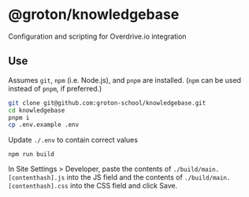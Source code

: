 # @groton/knowledgebase

Configuration and scripting for Overdrive.io integration

## Use

Assumes `git`, `npm` (i.e. Node.js), and `pnpm` are installed. (`npm` can be used instead of `pnpm`, if preferred.)

```bash
git clone git@github.com:groton-school/knowledgebase.git
cd knowledgebase
pnpm i
cp .env.example .env
```

Update `./.env` to contain correct values

```
npm run build
```

In Site Settings > Developer, paste the contents of `./build/main.[contenthash].js` into the JS field and the contents of `./build/main.[contenthash].css` into the CSS field and click Save.

